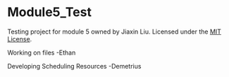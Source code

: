 # Module5_Test
Testing project for module 5 owned by Jiaxin Liu. Licensed under the [MIT License](LICENSE).

Working on files -Ethan


Developing Scheduling Resources -Demetrius
